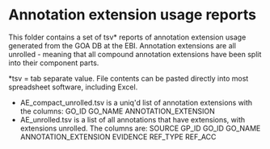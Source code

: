 # Annotation extension usage reports

This folder contains a set of tsv* reports of annotation extension usage generated from the GOA DB at the EBI.  Annotation extensions are all unrolled - meaning that all compound annotation extensions have been split into their component parts.

*tsv = tab separate value.  File contents can be pasted directly into most spreadsheet software, including Excel.


* AE\_compact\_unrolled.tsv is a uniq'd list of annotation extensions with the columns: GO\_ID	GO\_NAME	ANNOTATION\_EXTENSION
* AE\_unrolled.tsv is a list of all annotations that have extensions, with extensions unrolled.  The columns are: SOURCE	GP\_ID	GO\_ID	GO\_NAME	ANNOTATION\_EXTENSION	EVIDENCE	REF\_TYPE	REF\_ACC


